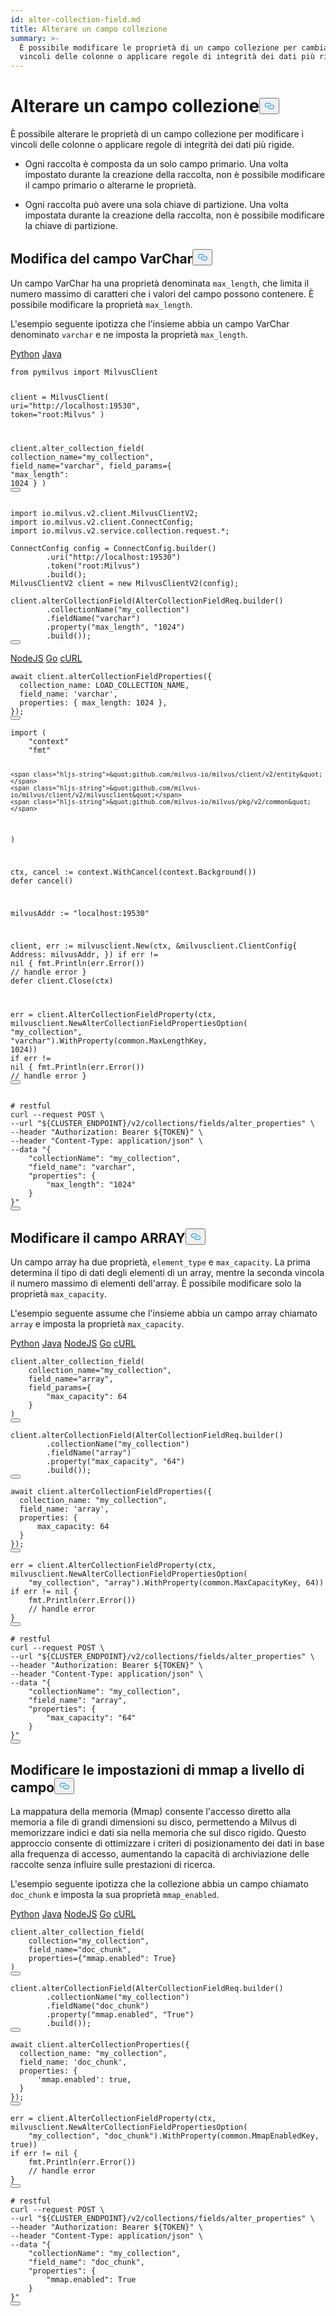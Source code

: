 ```yaml
---
id: alter-collection-field.md
title: Alterare un campo collezione
summary: >-
  È possibile modificare le proprietà di un campo collezione per cambiare i
  vincoli delle colonne o applicare regole di integrità dei dati più rigide.
---
```

<h1 id="Alter-Collection-Field" class="common-anchor-header">Alterare un campo collezione<button data-href="#Alter-Collection-Field" class="anchor-icon" translate="no">
      <svg translate="no"
        aria-hidden="true"
        focusable="false"
        height="20"
        version="1.1"
        viewBox="0 0 16 16"
        width="16"
      >
        <path
          fill="#0092E4"
          fill-rule="evenodd"
          d="M4 9h1v1H4c-1.5 0-3-1.69-3-3.5S2.55 3 4 3h4c1.45 0 3 1.69 3 3.5 0 1.41-.91 2.72-2 3.25V8.59c.58-.45 1-1.27 1-2.09C10 5.22 8.98 4 8 4H4c-.98 0-2 1.22-2 2.5S3 9 4 9zm9-3h-1v1h1c1 0 2 1.22 2 2.5S13.98 12 13 12H9c-.98 0-2-1.22-2-2.5 0-.83.42-1.64 1-2.09V6.25c-1.09.53-2 1.84-2 3.25C6 11.31 7.55 13 9 13h4c1.45 0 3-1.69 3-3.5S14.5 6 13 6z"
        ></path>
      </svg>
    </button></h1><p>È possibile alterare le proprietà di un campo collezione per modificare i vincoli delle colonne o applicare regole di integrità dei dati più rigide.</p>
<div class="alert note">
<ul>
<li><p>Ogni raccolta è composta da un solo campo primario. Una volta impostato durante la creazione della raccolta, non è possibile modificare il campo primario o alterarne le proprietà.</p></li>
<li><p>Ogni raccolta può avere una sola chiave di partizione. Una volta impostata durante la creazione della raccolta, non è possibile modificare la chiave di partizione.</p></li>
</ul>
</div>
<h2 id="Alter-VarChar-field" class="common-anchor-header">Modifica del campo VarChar<button data-href="#Alter-VarChar-field" class="anchor-icon" translate="no">
      <svg translate="no"
        aria-hidden="true"
        focusable="false"
        height="20"
        version="1.1"
        viewBox="0 0 16 16"
        width="16"
      >
        <path
          fill="#0092E4"
          fill-rule="evenodd"
          d="M4 9h1v1H4c-1.5 0-3-1.69-3-3.5S2.55 3 4 3h4c1.45 0 3 1.69 3 3.5 0 1.41-.91 2.72-2 3.25V8.59c.58-.45 1-1.27 1-2.09C10 5.22 8.98 4 8 4H4c-.98 0-2 1.22-2 2.5S3 9 4 9zm9-3h-1v1h1c1 0 2 1.22 2 2.5S13.98 12 13 12H9c-.98 0-2-1.22-2-2.5 0-.83.42-1.64 1-2.09V6.25c-1.09.53-2 1.84-2 3.25C6 11.31 7.55 13 9 13h4c1.45 0 3-1.69 3-3.5S14.5 6 13 6z"
        ></path>
      </svg>
    </button></h2><p>Un campo VarChar ha una proprietà denominata <code translate="no">max_length</code>, che limita il numero massimo di caratteri che i valori del campo possono contenere. È possibile modificare la proprietà <code translate="no">max_length</code>.</p>
<p>L'esempio seguente ipotizza che l'insieme abbia un campo VarChar denominato <code translate="no">varchar</code> e ne imposta la proprietà <code translate="no">max_length</code>.</p>
<div class="multipleCode">
   <a href="#python">Python</a> <a href="#java">Java</a></div>
<pre><code translate="no" class="language-python"><span class="hljs-keyword">from</span> pymilvus <span class="hljs-keyword">import</span> MilvusClient

client = MilvusClient(
    uri=<span class="hljs-string">&quot;http://localhost:19530&quot;</span>,
    token=<span class="hljs-string">&quot;root:Milvus&quot;</span>
)

client.alter_collection_field(
    collection_name=<span class="hljs-string">&quot;my_collection&quot;</span>,
    field_name=<span class="hljs-string">&quot;varchar&quot;</span>,
    field_params={
        <span class="hljs-string">&quot;max_length&quot;</span>: <span class="hljs-number">1024</span>
    }
)
<button class="copy-code-btn"></button></code></pre>
<pre><code translate="no" class="language-java"><span class="hljs-keyword">import</span> io.milvus.v2.client.MilvusClientV2;
<span class="hljs-keyword">import</span> io.milvus.v2.client.ConnectConfig;
<span class="hljs-keyword">import</span> io.milvus.v2.service.collection.request.*;

<span class="hljs-type">ConnectConfig</span> <span class="hljs-variable">config</span> <span class="hljs-operator">=</span> ConnectConfig.builder()
        .uri(<span class="hljs-string">&quot;http://localhost:19530&quot;</span>)
        .token(<span class="hljs-string">&quot;root:Milvus&quot;</span>)
        .build();
<span class="hljs-type">MilvusClientV2</span> <span class="hljs-variable">client</span> <span class="hljs-operator">=</span> <span class="hljs-keyword">new</span> <span class="hljs-title class_">MilvusClientV2</span>(config);

client.alterCollectionField(AlterCollectionFieldReq.builder()
        .collectionName(<span class="hljs-string">&quot;my_collection&quot;</span>)
        .fieldName(<span class="hljs-string">&quot;varchar&quot;</span>)
        .property(<span class="hljs-string">&quot;max_length&quot;</span>, <span class="hljs-string">&quot;1024&quot;</span>)
        .build());
<button class="copy-code-btn"></button></code></pre>
<div class="multipleCode">
   <a href="#javascript">NodeJS</a> <a href="#go">Go</a> <a href="#bash">cURL</a></div>
<pre><code translate="no" class="language-javascript"><span class="hljs-keyword">await</span> client.<span class="hljs-title function_">alterCollectionFieldProperties</span>({
  <span class="hljs-attr">collection_name</span>: <span class="hljs-variable constant_">LOAD_COLLECTION_NAME</span>,
  <span class="hljs-attr">field_name</span>: <span class="hljs-string">&#x27;varchar&#x27;</span>,
  <span class="hljs-attr">properties</span>: { <span class="hljs-attr">max_length</span>: <span class="hljs-number">1024</span> },
});
<button class="copy-code-btn"></button></code></pre>
<pre><code translate="no" class="language-go"><span class="hljs-keyword">import</span> (
    <span class="hljs-string">&quot;context&quot;</span>
    <span class="hljs-string">&quot;fmt&quot;</span>

    <span class="hljs-string">&quot;github.com/milvus-io/milvus/client/v2/entity&quot;</span>
    <span class="hljs-string">&quot;github.com/milvus-io/milvus/client/v2/milvusclient&quot;</span>
    <span class="hljs-string">&quot;github.com/milvus-io/milvus/pkg/v2/common&quot;</span>
)

ctx, cancel := context.WithCancel(context.Background())
<span class="hljs-keyword">defer</span> cancel()

milvusAddr := <span class="hljs-string">&quot;localhost:19530&quot;</span>

client, err := milvusclient.New(ctx, &amp;milvusclient.ClientConfig{
    Address: milvusAddr,
})
<span class="hljs-keyword">if</span> err != <span class="hljs-literal">nil</span> {
    fmt.Println(err.Error())
    <span class="hljs-comment">// handle error</span>
}
<span class="hljs-keyword">defer</span> client.Close(ctx)

err = client.AlterCollectionFieldProperty(ctx, milvusclient.NewAlterCollectionFieldPropertiesOption(
    <span class="hljs-string">&quot;my_collection&quot;</span>, <span class="hljs-string">&quot;varchar&quot;</span>).WithProperty(common.MaxLengthKey, <span class="hljs-number">1024</span>))
<span class="hljs-keyword">if</span> err != <span class="hljs-literal">nil</span> {
    fmt.Println(err.Error())
    <span class="hljs-comment">// handle error</span>
}
<button class="copy-code-btn"></button></code></pre>
<pre><code translate="no" class="language-bash"><span class="hljs-comment"># restful</span>
curl --request POST \
--url <span class="hljs-string">&quot;<span class="hljs-variable">${CLUSTER_ENDPOINT}</span>/v2/collections/fields/alter_properties&quot;</span> \
--header <span class="hljs-string">&quot;Authorization: Bearer <span class="hljs-variable">${TOKEN}</span>&quot;</span> \
--header <span class="hljs-string">&quot;Content-Type: application/json&quot;</span> \
--data <span class="hljs-string">&quot;{
    &quot;</span>collectionName<span class="hljs-string">&quot;: &quot;</span>my_collection<span class="hljs-string">&quot;,
    &quot;</span>field_name<span class="hljs-string">&quot;: &quot;</span>varchar<span class="hljs-string">&quot;,
    &quot;</span>properties<span class="hljs-string">&quot;: {
        &quot;</span>max_length<span class="hljs-string">&quot;: &quot;</span>1024<span class="hljs-string">&quot;
    }
}&quot;</span>
<button class="copy-code-btn"></button></code></pre>
<h2 id="Alter-ARRAY-field" class="common-anchor-header">Modificare il campo ARRAY<button data-href="#Alter-ARRAY-field" class="anchor-icon" translate="no">
      <svg translate="no"
        aria-hidden="true"
        focusable="false"
        height="20"
        version="1.1"
        viewBox="0 0 16 16"
        width="16"
      >
        <path
          fill="#0092E4"
          fill-rule="evenodd"
          d="M4 9h1v1H4c-1.5 0-3-1.69-3-3.5S2.55 3 4 3h4c1.45 0 3 1.69 3 3.5 0 1.41-.91 2.72-2 3.25V8.59c.58-.45 1-1.27 1-2.09C10 5.22 8.98 4 8 4H4c-.98 0-2 1.22-2 2.5S3 9 4 9zm9-3h-1v1h1c1 0 2 1.22 2 2.5S13.98 12 13 12H9c-.98 0-2-1.22-2-2.5 0-.83.42-1.64 1-2.09V6.25c-1.09.53-2 1.84-2 3.25C6 11.31 7.55 13 9 13h4c1.45 0 3-1.69 3-3.5S14.5 6 13 6z"
        ></path>
      </svg>
    </button></h2><p>Un campo array ha due proprietà, <code translate="no">element_type</code> e <code translate="no">max_capacity</code>. La prima determina il tipo di dati degli elementi di un array, mentre la seconda vincola il numero massimo di elementi dell'array. È possibile modificare solo la proprietà <code translate="no">max_capacity</code>.</p>
<p>L'esempio seguente assume che l'insieme abbia un campo array chiamato <code translate="no">array</code> e imposta la proprietà <code translate="no">max_capacity</code>.</p>
<div class="multipleCode">
   <a href="#python">Python</a> <a href="#java">Java</a> <a href="#javascript">NodeJS</a> <a href="#go">Go</a> <a href="#bash">cURL</a></div>
<pre><code translate="no" class="language-python">client.alter_collection_field(
    collection_name=<span class="hljs-string">&quot;my_collection&quot;</span>,
    field_name=<span class="hljs-string">&quot;array&quot;</span>,
    field_params={
        <span class="hljs-string">&quot;max_capacity&quot;</span>: <span class="hljs-number">64</span>
    }
)
<button class="copy-code-btn"></button></code></pre>
<pre><code translate="no" class="language-java">client.alterCollectionField(AlterCollectionFieldReq.builder()
        .collectionName(<span class="hljs-string">&quot;my_collection&quot;</span>)
        .fieldName(<span class="hljs-string">&quot;array&quot;</span>)
        .property(<span class="hljs-string">&quot;max_capacity&quot;</span>, <span class="hljs-string">&quot;64&quot;</span>)
        .build());
<button class="copy-code-btn"></button></code></pre>
<pre><code translate="no" class="language-javascript"><span class="hljs-keyword">await</span> client.<span class="hljs-title function_">alterCollectionFieldProperties</span>({
  <span class="hljs-attr">collection_name</span>: <span class="hljs-string">&quot;my_collection&quot;</span>,
  <span class="hljs-attr">field_name</span>: <span class="hljs-string">&#x27;array&#x27;</span>,
  <span class="hljs-attr">properties</span>: { 
      <span class="hljs-attr">max_capacity</span>: <span class="hljs-number">64</span> 
  }
});
<button class="copy-code-btn"></button></code></pre>
<pre><code translate="no" class="language-go">err = client.AlterCollectionFieldProperty(ctx, milvusclient.NewAlterCollectionFieldPropertiesOption(
    <span class="hljs-string">&quot;my_collection&quot;</span>, <span class="hljs-string">&quot;array&quot;</span>).WithProperty(common.MaxCapacityKey, <span class="hljs-number">64</span>))
<span class="hljs-keyword">if</span> err != <span class="hljs-literal">nil</span> {
    fmt.Println(err.Error())
    <span class="hljs-comment">// handle error</span>
}
<button class="copy-code-btn"></button></code></pre>
<pre><code translate="no" class="language-bash"><span class="hljs-comment"># restful</span>
curl --request POST \
--url <span class="hljs-string">&quot;<span class="hljs-variable">${CLUSTER_ENDPOINT}</span>/v2/collections/fields/alter_properties&quot;</span> \
--header <span class="hljs-string">&quot;Authorization: Bearer <span class="hljs-variable">${TOKEN}</span>&quot;</span> \
--header <span class="hljs-string">&quot;Content-Type: application/json&quot;</span> \
--data <span class="hljs-string">&quot;{
    &quot;</span>collectionName<span class="hljs-string">&quot;: &quot;</span>my_collection<span class="hljs-string">&quot;,
    &quot;</span>field_name<span class="hljs-string">&quot;: &quot;</span>array<span class="hljs-string">&quot;,
    &quot;</span>properties<span class="hljs-string">&quot;: {
        &quot;</span>max_capacity<span class="hljs-string">&quot;: &quot;</span>64<span class="hljs-string">&quot;
    }
}&quot;</span>
<button class="copy-code-btn"></button></code></pre>
<h2 id="Alter-field-level-mmap-settings" class="common-anchor-header">Modificare le impostazioni di mmap a livello di campo<button data-href="#Alter-field-level-mmap-settings" class="anchor-icon" translate="no">
      <svg translate="no"
        aria-hidden="true"
        focusable="false"
        height="20"
        version="1.1"
        viewBox="0 0 16 16"
        width="16"
      >
        <path
          fill="#0092E4"
          fill-rule="evenodd"
          d="M4 9h1v1H4c-1.5 0-3-1.69-3-3.5S2.55 3 4 3h4c1.45 0 3 1.69 3 3.5 0 1.41-.91 2.72-2 3.25V8.59c.58-.45 1-1.27 1-2.09C10 5.22 8.98 4 8 4H4c-.98 0-2 1.22-2 2.5S3 9 4 9zm9-3h-1v1h1c1 0 2 1.22 2 2.5S13.98 12 13 12H9c-.98 0-2-1.22-2-2.5 0-.83.42-1.64 1-2.09V6.25c-1.09.53-2 1.84-2 3.25C6 11.31 7.55 13 9 13h4c1.45 0 3-1.69 3-3.5S14.5 6 13 6z"
        ></path>
      </svg>
    </button></h2><p>La mappatura della memoria (Mmap) consente l'accesso diretto alla memoria a file di grandi dimensioni su disco, permettendo a Milvus di memorizzare indici e dati sia nella memoria che sul disco rigido. Questo approccio consente di ottimizzare i criteri di posizionamento dei dati in base alla frequenza di accesso, aumentando la capacità di archiviazione delle raccolte senza influire sulle prestazioni di ricerca.</p>
<p>L'esempio seguente ipotizza che la collezione abbia un campo chiamato <code translate="no">doc_chunk</code> e imposta la sua proprietà <code translate="no">mmap_enabled</code>.</p>
<div class="multipleCode">
   <a href="#python">Python</a> <a href="#java">Java</a> <a href="#javascript">NodeJS</a> <a href="#go">Go</a> <a href="#bash">cURL</a></div>
<pre><code translate="no" class="language-python">client.alter_collection_field(
    collection=<span class="hljs-string">&quot;my_collection&quot;</span>,
    field_name=<span class="hljs-string">&quot;doc_chunk&quot;</span>,
    properties={<span class="hljs-string">&quot;mmap.enabled&quot;</span>: <span class="hljs-literal">True</span>}
)
<button class="copy-code-btn"></button></code></pre>
<pre><code translate="no" class="language-java">client.alterCollectionField(AlterCollectionFieldReq.builder()
        .collectionName(<span class="hljs-string">&quot;my_collection&quot;</span>)
        .fieldName(<span class="hljs-string">&quot;doc_chunk&quot;</span>)
        .property(<span class="hljs-string">&quot;mmap.enabled&quot;</span>, <span class="hljs-string">&quot;True&quot;</span>)
        .build());
<button class="copy-code-btn"></button></code></pre>
<pre><code translate="no" class="language-javascript"><span class="hljs-keyword">await</span> client.<span class="hljs-title function_">alterCollectionProperties</span>({
  <span class="hljs-attr">collection_name</span>: <span class="hljs-string">&quot;my_collection&quot;</span>,
  <span class="hljs-attr">field_name</span>: <span class="hljs-string">&#x27;doc_chunk&#x27;</span>,
  <span class="hljs-attr">properties</span>: { 
      <span class="hljs-string">&#x27;mmap.enabled&#x27;</span>: <span class="hljs-literal">true</span>, 
  }
});
<button class="copy-code-btn"></button></code></pre>
<pre><code translate="no" class="language-go">err = client.AlterCollectionFieldProperty(ctx, milvusclient.NewAlterCollectionFieldPropertiesOption(
    <span class="hljs-string">&quot;my_collection&quot;</span>, <span class="hljs-string">&quot;doc_chunk&quot;</span>).WithProperty(common.MmapEnabledKey, <span class="hljs-literal">true</span>))
<span class="hljs-keyword">if</span> err != <span class="hljs-literal">nil</span> {
    fmt.Println(err.Error())
    <span class="hljs-comment">// handle error</span>
}
<button class="copy-code-btn"></button></code></pre>
<pre><code translate="no" class="language-bash"><span class="hljs-comment"># restful</span>
curl --request POST \
--url <span class="hljs-string">&quot;<span class="hljs-variable">${CLUSTER_ENDPOINT}</span>/v2/collections/fields/alter_properties&quot;</span> \
--header <span class="hljs-string">&quot;Authorization: Bearer <span class="hljs-variable">${TOKEN}</span>&quot;</span> \
--header <span class="hljs-string">&quot;Content-Type: application/json&quot;</span> \
--data <span class="hljs-string">&quot;{
    &quot;</span>collectionName<span class="hljs-string">&quot;: &quot;</span>my_collection<span class="hljs-string">&quot;,
    &quot;</span>field_name<span class="hljs-string">&quot;: &quot;</span>doc_chunk<span class="hljs-string">&quot;,
    &quot;</span>properties<span class="hljs-string">&quot;: {
        &quot;</span>mmap.enabled<span class="hljs-string">&quot;: True
    }
}&quot;</span>
<button class="copy-code-btn"></button></code></pre>
